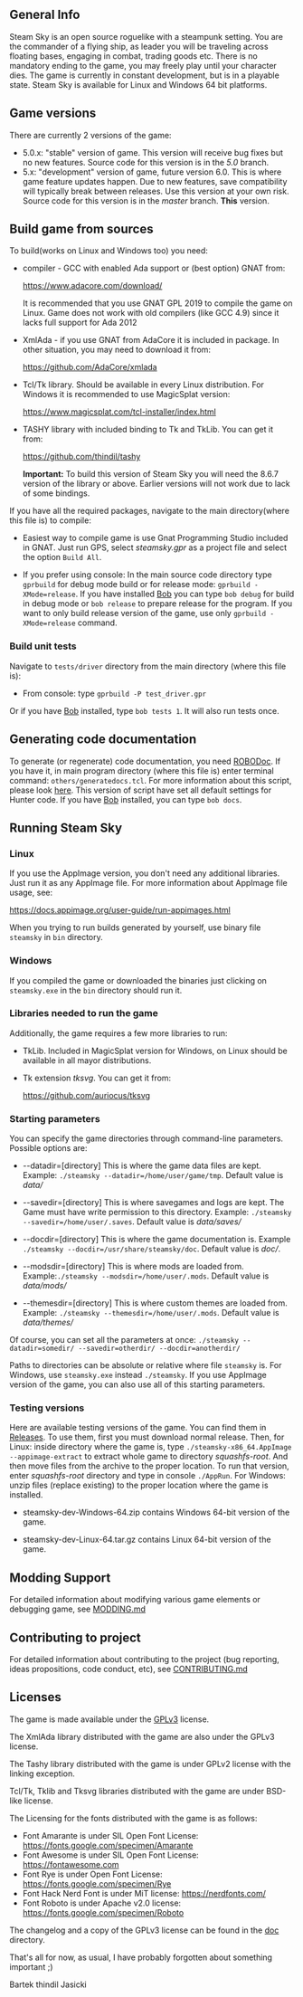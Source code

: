 ## General Info

Steam Sky is an open source roguelike with a steampunk setting. You are the
commander of a flying ship, as leader you will be traveling across floating
bases, engaging in combat, trading goods etc. There is no mandatory ending
to the game, you may freely play until your character dies. The game is
currently in constant development, but is in a playable state. Steam Sky is
available for Linux and Windows 64 bit platforms.

## Game versions
There are currently 2 versions of the game:
- 5.0.x: "stable" version of game. This version will receive bug fixes but
  no new features. Source code for this version is in the *5.0* branch.
- 5.x: "development" version of game, future version 6.0. This is where
  game feature updates happen. Due to new features, save compatibility
  will typically break between releases. Use this version at your own risk.
  Source code for this version is in the *master* branch. **This** version.

## Build game from sources

To build(works on Linux and Windows too) you need:

* compiler - GCC with enabled Ada support or (best option) GNAT from:

  https://www.adacore.com/download/

  It is recommended that you use GNAT GPL 2019 to compile the game on Linux.
  Game does not work with old compilers (like GCC 4.9) since it
  lacks full support for Ada 2012

* XmlAda - if you use GNAT from AdaCore it is included in package. In other
  situation, you may need to download it from:

  https://github.com/AdaCore/xmlada

* Tcl/Tk library. Should be available in every Linux distribution. For
  Windows it is recommended to use MagicSplat version:

  https://www.magicsplat.com/tcl-installer/index.html

* TASHY library with included binding to Tk and TkLib. You can get it from:

   https://github.com/thindil/tashy

   **Important:** To build this version of Steam Sky you will need the 8.6.7
   version of the library or above. Earlier versions will not work due to lack
   of some bindings.

If you have all the required packages, navigate to the main directory(where
this file is) to compile:

* Easiest way to compile game is use Gnat Programming Studio included in GNAT.
  Just run GPS, select *steamsky.gpr* as a project file and select the option
  `Build All`.

* If you prefer using console: In the main source code directory type `gprbuild`
  for debug mode build or for release mode: `gprbuild -XMode=release`. If you
  have installed [Bob](https://github.com/thindil/bob) you can type `bob debug`
  for build in debug mode or `bob release` to prepare release for the program.
  If you want to only build release version of the game, use only `gprbuild -XMode=release`
  command.

### Build unit tests

Navigate to `tests/driver` directory from the main directory (where this
file is):

* From console: type `gprbuild -P test_driver.gpr`

Or if you have [Bob](https://github.com/thindil/bob) installed, type `bob tests 1`.
It will also run tests once.

## Generating code documentation

To generate (or regenerate) code documentation, you need [ROBODoc](https://rfsber.home.xs4all.nl/Robo/).
If you have it, in main program directory (where this file is) enter terminal
command: `others/generatedocs.tcl`. For more information about this script,
please look [here](https://github.com/thindil/roboada#generatedocspy). This
version of script have set all default settings for Hunter code. If you have
[Bob](https://github.com/thindil/bob) installed, you can type `bob docs`.

## Running Steam Sky

### Linux
If you use the AppImage version, you don't need any additional
libraries. Just run it as any AppImage file. For more information about AppImage
file usage, see:

https://docs.appimage.org/user-guide/run-appimages.html

When you trying to run builds generated by yourself, use binary file
`steamsky` in `bin` directory.

### Windows
If you compiled the game or downloaded the binaries just clicking on
`steamsky.exe` in the `bin` directory should run it.

### Libraries needed to run the game

Additionally, the game requires a few more libraries to run:

* TkLib. Included in MagicSplat version for Windows, on Linux should
  be available in all mayor distributions.

* Tk extension *tksvg*. You can get it from:

   https://github.com/auriocus/tksvg

### Starting parameters
You can specify the game directories through command-line parameters.
Possible options are:

* --datadir=[directory] This is where the game data files are kept.
   Example: `./steamsky --datadir=/home/user/game/tmp`.
   Default value is *data/*

* --savedir=[directory] This is where savegames and logs are kept.
   The Game must have write permission to this directory.
   Example: `./steamsky --savedir=/home/user/.saves`.
   Default value is *data/saves/*

* --docdir=[directory] This is where the game documentation is.
   Example `./steamsky --docdir=/usr/share/steamsky/doc`.
   Default value is *doc/*.

* --modsdir=[directory] This is where mods are loaded from.
   Example:`./steamsky --modsdir=/home/user/.mods`.
   Default value is *data/mods/*

* --themesdir=[directory] This is where custom themes are loaded from.
   Example: `./steamsky --themesdir=/home/user/.mods`.
   Default value is *data/themes/*

Of course, you can set all the parameters at once:
`./steamsky --datadir=somedir/ --savedir=otherdir/ --docdir=anotherdir/`

Paths to directories can be absolute or relative where file `steamsky` is. For
Windows, use `steamsky.exe` instead `./steamsky`. If you use AppImage version
of the game, you can also use all of this starting parameters.

### Testing versions

Here are available testing versions of the game. You can find them
in [Releases](https://github.com/thindil/steamsky/releases/tag/travis-dev-build).
To use them, first you must download normal release. Then, for Linux: inside
directory where the game is, type `./steamsky-x86_64.AppImage --appimage-extract`
to extract whole game to directory *squashfs-root*. And then move files
from the archive to the proper location. To run that version, enter
*squashfs-root* directory and type in console `./AppRun`. For Windows:
unzip files (replace existing) to the proper location where the game is installed.

* steamsky-dev-Windows-64.zip contains Windows 64-bit version of the game.

* steamsky-dev-Linux-64.tar.gz contains Linux 64-bit version of the game.

## Modding Support
For detailed information about modifying various game elements or debugging
game, see [MODDING.md](bin/doc/MODDING.md)

## Contributing to project
For detailed information about contributing to the project
(bug reporting, ideas propositions, code conduct, etc),
see [CONTRIBUTING.md](bin/doc/CONTRIBUTING.md)

## Licenses
The game is made available under the [GPLv3](bin/doc/COPYING) license.

The XmlAda library distributed with the game are also under the GPLv3 license.

The Tashy library distributed with the game is under GPLv2 license with the
linking exception.

Tcl/Tk, Tklib and Tksvg libraries distributed with the game are under BSD-like license.

The Licensing for the fonts distributed with the game is as follows:

* Font Amarante is under SIL Open Font License: https://fonts.google.com/specimen/Amarante
* Font Awesome is under SIL Open Font License: https://fontawesome.com
* Font Rye is under Open Font License: https://fonts.google.com/specimen/Rye
* Font Hack Nerd Font is under MiT license: https://nerdfonts.com/
* Font Roboto is under Apache v2.0 license: https://fonts.google.com/specimen/Roboto


The changelog and a copy of the GPLv3 license can be found in the [doc](bin/doc) directory.


That's all for now, as usual, I have probably forgotten about something important ;)

Bartek thindil Jasicki
